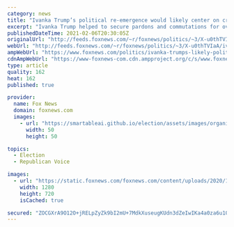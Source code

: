 ```yaml
---
category: news
title: "Ivanka Trump’s political re-emergence would likely center on criminal justice reform work: report"
excerpt: "Ivanka Trump helped to secure pardons and commutations for over 140 in her father’s final days in office, and could champion criminal justice reform in a new foray into politics. "
publishedDateTime: 2021-02-06T20:30:05Z
originalUrl: "http://feeds.foxnews.com/~r/foxnews/politics/~3/X-u0thTVIaA/ivanka-trumps-likely-political-reemergence-would-center-on-criminal-justice-reform-work-report"
webUrl: "http://feeds.foxnews.com/~r/foxnews/politics/~3/X-u0thTVIaA/ivanka-trumps-likely-political-reemergence-would-center-on-criminal-justice-reform-work-report"
ampWebUrl: "https://www.foxnews.com/politics/ivanka-trumps-likely-political-reemergence-would-center-on-criminal-justice-reform-work-report.amp"
cdnAmpWebUrl: "https://www-foxnews-com.cdn.ampproject.org/c/s/www.foxnews.com/politics/ivanka-trumps-likely-political-reemergence-would-center-on-criminal-justice-reform-work-report.amp"
type: article
quality: 162
heat: 162
published: true

provider:
  name: Fox News
  domain: foxnews.com
  images:
    - url: "https://smartableai.github.io/election/assets/images/organizations/foxnews.com-50x50.jpg"
      width: 50
      height: 50

topics:
  - Election
  - Republican Voice

images:
  - url: "https://static.foxnews.com/foxnews.com/content/uploads/2020/12/Ivanka-resize-.jpg"
    width: 1280
    height: 720
    isCached: true

secured: "ZOCGXrA9O12O+jRELpZyZk9bI2mU+7MdkXuseugKUdn3dZeIwIKa4a0za6u10qeOXfJoeeAO4Qkv3jPO0aYRtXNhE6p5e0bbLmIoBs7VF9YkxAwCNZ+9LuH5v5zLrE5oqvmHpzMcxW+28oNjQfSzW+s5tH/1ms9ZVd9o6DFp1lq/qg0BOPDjrcIMAuDnAUOmcg9iIq6khoDXbyHkbJS4bNcRkv4DBWVPnMyb6rGnR9WgLL+VpzkEB8+rbynAa9ANospgq0rsl9GRfBbdwhLSiaxqI3ybxZEbh9KD9oSmdev8ogmVz4zVtKFJZcLy3jGtkp6Cn+QcJHKt9MfIdpZBhMAnX0PqGlcthUjZXb4Sp7s=;HUO8LQ3f4hHeo5SPwJjEFQ=="
---
```


